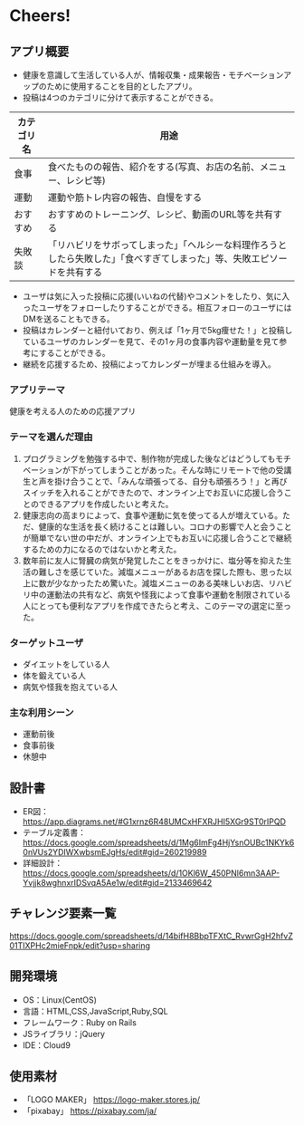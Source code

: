 # Cheers!

## アプリ概要
- 健康を意識して生活している人が、情報収集・成果報告・モチベーションアップのために使用することを目的としたアプリ。
- 投稿は4つのカテゴリに分けて表示することができる。

| カテゴリ名 | 用途 |
|---|---|
| 食事 | 食べたものの報告、紹介をする(写真、お店の名前、メニュー、レシピ等) |
| 運動 | 運動や筋トレ内容の報告、自慢をする |
| おすすめ | おすすめのトレーニング、レシピ、動画のURL等を共有する |
| 失敗談 | 「リハビリをサボってしまった」「ヘルシーな料理作ろうとしたら失敗した」「食べすぎてしまった」等、失敗エピソードを共有する |

- ユーザは気に入った投稿に応援(いいねの代替)やコメントをしたり、気に入ったユーザをフォローしたりすることができる。相互フォローのユーザにはDMを送ることもできる。
- 投稿はカレンダーと紐付いており、例えば「1ヶ月で5kg痩せた！」と投稿しているユーザのカレンダーを見て、その1ヶ月の食事内容や運動量を見て参考にすることができる。
- 継続を応援するため、投稿によってカレンダーが埋まる仕組みを導入。

### アプリテーマ
健康を考える人のための応援アプリ

### テーマを選んだ理由
1. プログラミングを勉強する中で、制作物が完成した後などはどうしてもモチベーションが下がってしまうことがあった。そんな時にリモートで他の受講生と声を掛け合うことで、「みんな頑張ってる、自分も頑張ろう！」と再びスイッチを入れることができたので、オンライン上でお互いに応援し合うことのできるアプリを作成したいと考えた。
2. 健康志向の高まりによって、食事や運動に気を使ってる人が増えている。ただ、健康的な生活を長く続けることは難しい。コロナの影響で人と会うことが簡単でない世の中だが、オンライン上でもお互いに応援し合うことで継続するための力になるのではないかと考えた。
3. 数年前に友人に腎臓の病気が発覚したことをきっかけに、塩分等を抑えた生活の難しさを感じていた。減塩メニューがあるお店を探した際も、思った以上に数が少なかったため驚いた。減塩メニューのある美味しいお店、リハビリ中の運動法の共有など、病気や怪我によって食事や運動を制限されている人にとっても便利なアプリを作成できたらと考え、このテーマの選定に至った。

### ターゲットユーザ
- ダイエットをしている人
- 体を鍛えている人
- 病気や怪我を抱えている人

### 主な利用シーン
- 運動前後
- 食事前後
- 休憩中

## 設計書
- ER図：https://app.diagrams.net/#G1xrnz6R48UMCxHFXRJHI5XGr9ST0rIPQD
- テーブル定義書：https://docs.google.com/spreadsheets/d/1Mg6ImFg4HjYsnOUBc1NKYk60nVUs2YDIWXwbsmEJgHs/edit#gid=260219989
- 詳細設計：https://docs.google.com/spreadsheets/d/1OKl6W_450PNl6mn3AAP-Yvjjk8wghnxrIDSvqA5Ae1w/edit#gid=2133469642

## チャレンジ要素一覧
https://docs.google.com/spreadsheets/d/14bifH8BbpTFXtC_RvwrGgH2hfvZ01TIXPHc2mieFnpk/edit?usp=sharing

## 開発環境
- OS：Linux(CentOS)
- 言語：HTML,CSS,JavaScript,Ruby,SQL
- フレームワーク：Ruby on Rails
- JSライブラリ：jQuery
- IDE：Cloud9

## 使用素材
- 「LOGO MAKER」 https://logo-maker.stores.jp/
- 「pixabay」 https://pixabay.com/ja/